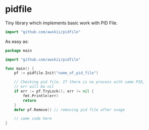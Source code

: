 # pidfile

Tiny library which implements basic work with PID File.

```go
import "github.com/awskii/pidfile"
```

As easy as:
```go
package main

import "github.com/awskii/pidfile"

func main() {
    pf := pidfile.Init("name_of_pid_file")

    // Checking pid file. If there is no process with same PID,
    // err will be nil
    if err := pf.TryLock(); err != nil {
        fmt.Println(err)
        return
    }
    defer pf.Remove() // removing pid file after usage

    // some code here
}
```
